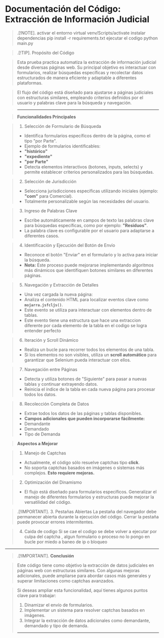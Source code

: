 
# **Documentación del Código: Extracción de Información Judicial**


> .[!NOTE].
> activar el entorno virtual venv/Scripts/activate 
> instalar dependencias pip install -r requirements.txt 
> ejecutar el codigo python main.py

> .[!TIP].
>Propósito del Código

>Esta prueba practica automatiza la extracción de información judicial desde diversas páginas web. Su principal objetivo es interactuar con formularios, realizar búsquedas específicas y recolectar datos estructurados de manera eficiente y adaptable a diferentes plataformas.

>El flujo del código está diseñado para ajustarse a páginas judiciales con estructuras similares, empleando criterios definidos por el usuario y palabras clave para la búsqueda y navegación.

>---

> **Funcionalidades Principales**

>1. Selección de Formulario de Búsqueda
>- Identifica formularios específicos dentro de la página, como el tipo "por Parte".
>- Ejemplo de formularios identificables:
>  - **"histórico"**
>  - **"expediente"**
>  - **"por Parte"**
>- Detecta elementos interactivos (botones, inputs, selects) y permite establecer criterios personalizados para las búsquedas.

>2. Selección de Jurisdicción
>- Selecciona jurisdicciones específicas utilizando iniciales (ejemplo: **"com"** para Comercial).
>- Totalmente personalizable según las necesidades del usuario.

>3. Ingreso de Palabras Clave
>- Escribe automáticamente en campos de texto las palabras clave para búsquedas específicas, como por ejemplo: **"Residuos"**.
>- La palabra clave es configurable por el usuario para adaptarse a diferentes casos.

>4. Identificación y Ejecución del Botón de Envío
>- Reconoce el botón "Enviar" en el formulario y lo activa para iniciar la búsqueda.
>- **Nota:** Este proceso puede mejorarse implementando algoritmos más dinámicos que identifiquen botones similares en diferentes páginas.

>5. Navegación y Extracción de Detalles
>- Una vez cargada la nueva página:
>  - Analiza el contenido HTML para localizar eventos clave como **`mojarra.jsfcljs()`**.
>  - Este evento se utiliza para interactuar con elementos dentro de tablas.
>  - Este evento tiene una estructura que hace una extraccion diferente por cada elemento de la tabla en el codigo se logra entender perfecto

>6. Iteración y Scroll Dinámico
>- Realiza un bucle para recorrer todos los elementos de una tabla.
>- Si los elementos no son visibles, utiliza un **scroll automático** para garantizar que Selenium pueda interactuar con ellos.

>7. Navegación entre Páginas
>- Detecta y utiliza botones de "Siguiente" para pasar a nuevas tablas y continuar extrayendo datos.
>- Reinicia el índice de la tabla en cada nueva página para procesar todos los datos.

>8. Recolección Completa de Datos
>- Extrae todos los datos de las páginas y tablas disponibles.
>- **Campos adicionales que pueden incorporarse fácilmente:** 
>  - Demandante
>  - Demandado
>  - Tipo de Demanda


> **Aspectos a Mejorar**

> 1. Manejo de Captchas
>- Actualmente, el código sólo resuelve captchas tipo **click**.
>- No soporta captchas basados en imágenes o sistemas más complejos. **Esto requiere mejoras.**

>2. Optimización del Dinamismo
>- El flujo está diseñado para formularios específicos. Generalizar el manejo de diferentes formularios y estructuras puede mejorar la versatilidad del código.

> .[!IMPORTANT]. 
> 3. Pestañas Abiertas
>La pestaña del navegador debe permanecer abierta durante la ejecución del código. Cerrar la pestaña puede provocar errores intermitentes.

>4. Caida de codigo
> Si se cae el codigo se debe volver a ejecutar por culpa del captcha , algun formulario o proceso no lo pongo en bucle por miedo a baneo de ip o bloqueo
---
> .[!IMPORTANT]. 
>**Conclusión**

>Este código tiene como objetivo la extracción de datos judiciales en páginas web con estructuras similares. Con algunas mejoras adicionales, puede ampliarse para abordar casos más generales y superar limitaciones como captchas avanzados.

>Si deseas ampliar esta funcionalidad, aquí tienes algunos puntos clave para trabajar:
>1. Dinamizar el envío de formularios.
>2. Implementar un sistema para resolver captchas basados en imágenes.
>3. Integrar la extracción de datos adicionales como demandante, demandado y tipo de demanda.
>---
